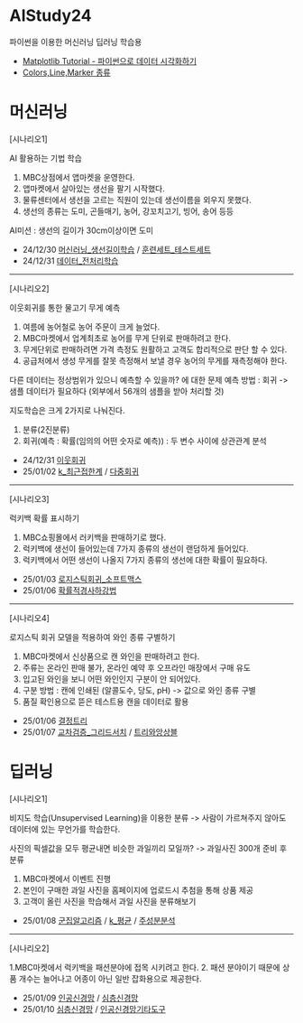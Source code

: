 # AIStudy24
파이썬을 이용한 머신러닝 딥러닝 학습용

* [Matplotlib Tutorial - 파이썬으로 데이터 시각화하기](https://wikidocs.net/book/5011)
* [Colors,Line,Marker 종류](https://github.com/dbsdlsdud/AIStudy24/blob/02a197cbe80d7f3d977c1a08809bc6e6e02330d8/Colors_Line_Marker.ipynb)

# 머신러닝

[시나리오1]

AI 활용하는 기법 학습
 
1. MBC상점에서 앱마켓을 운영한다.
2. 앱마켓에서 살아있는 생선을 팔기 시작했다.
3. 물류센터에서 생선을 고르는 직원이 있는데 생선이름을 외우지 못했다.
4. 생선의 종류는 도미, 곤들매기, 농어, 강꼬치고기, 빙어, 송어 등등

AI미션 : 생선의 길이가 30cm이상이면 도미

* 24/12/30 [머신러닝_생선길이학습](https://github.com/dbsdlsdud/AIStudy24/blob/master/%EB%A8%B8%EC%8B%A0%EB%9F%AC%EB%8B%9D_%EC%83%9D%EC%84%A0%EA%B8%B8%EC%9D%B4%ED%95%99%EC%8A%B5.ipynb) / [훈련세트_테스트세트](https://github.com/dbsdlsdud/AIStudy24/blob/9262a678ff1240c4201bc00dd0582792062504c4/%ED%9B%88%EB%A0%A8%EC%84%B8%ED%8A%B8_%ED%85%8C%EC%8A%A4%ED%8A%B8%EC%84%B8%ED%8A%B8.ipynb)
* 24/12/31 [데이터_전처리학습](https://github.com/dbsdlsdud/AIStudy24/blob/033ba5d90ad72371147e63f24dfedbe7f159082e/%EB%8D%B0%EC%9D%B4%ED%84%B0_%EC%A0%84%EC%B2%98%EB%A6%AC%ED%95%99%EC%8A%B5.ipynb)

***

[시나리오2]

이웃회귀를 통한 물고기 무게 예측

1. 여름에 농어철로 농어 주문이 크게 늘었다.
2. MBC마켓에서 업계최초로 농어를 무게 단위로 판매하려고 한다.
3. 무게단위로 판매하려면 가격 측정도 원활하고 고객도 합리적으로 판단 할 수 있다.
4. 공급처에서 생성 무게를 잘못 측정해서 보낼 경우 농어의 무게를 재측정해야 한다.

다른 데이터는 정상범위가 있으니 예측할 수 있을까? 에 대한 문제
예측 방법 : 회귀 -> 샘플 데이터가 필요하다 (외부에서 56개의 샘플을 받아 처리할 것)

지도학습은 크게 2가지로 나눠진다.
1. 분류(2진분류)
2. 회귀(예측 : 확률(임의의 어떤 숫자로 예측)) : 두 변수 사이에 상관관계 분석

* 24/12/31 [이웃회귀](https://github.com/dbsdlsdud/AIStudy24/blob/033ba5d90ad72371147e63f24dfedbe7f159082e/%EC%9D%B4%EC%9B%83%ED%9A%8C%EA%B7%80.ipynb)
* 25/01/02 [k_최근접한계](https://github.com/dbsdlsdud/AIStudy24/blob/033ba5d90ad72371147e63f24dfedbe7f159082e/k_%EC%B5%9C%EA%B7%BC%EC%A0%91%ED%95%9C%EA%B3%84.ipynb) / [다중회귀](https://github.com/dbsdlsdud/AIStudy24/blob/033ba5d90ad72371147e63f24dfedbe7f159082e/%EB%8B%A4%EC%A4%91%ED%9A%8C%EA%B7%80.ipynb)

***

[시나리오3]

럭키백 확률 표시하기

1. MBC쇼핑몰에서 러키백을 판매하기로 했다.
2. 럭키백에 생선이 들어있는데 7가지 종류의 생선이 랜덤하게 들어있다.
3. 럭키백에서 어떤 생선이 나올지 7가지 종류의 생선에 대한 확률이 필요하다.

* 25/01/03 [로지스틱회귀_소프트맥스](https://github.com/dbsdlsdud/AIStudy24/blob/033ba5d90ad72371147e63f24dfedbe7f159082e/%EB%A1%9C%EC%A7%80%EC%8A%A4%ED%8B%B1%ED%9A%8C%EA%B7%80_%EC%86%8C%ED%94%84%ED%8A%B8%EB%A7%A5%EC%8A%A4.ipynb)
* 25/01/06 [확률적경사하강법](https://github.com/dbsdlsdud/AIStudy24/blob/033ba5d90ad72371147e63f24dfedbe7f159082e/%ED%99%95%EB%A5%A0%EC%A0%81%EA%B2%BD%EC%82%AC%ED%95%98%EA%B0%95%EB%B2%95.ipynb)

***

[시나리오4]

로지스틱 회귀 모델을 적용하여 와인 종류 구별하기

1. MBC마켓에서 신상품으로 캔 와인을 판매하려고 한다.
2. 주류는 온라인 판매 불가, 온라인 예약 후 오프라인 매장에서 구매 유도
3. 입고된 와인을 보니 어떤 와인인지 구분이 안 되어있다.
4. 구분 방법 : 캔에 인쇄된 (알콜도수, 당도, pH) ->  값으로 와인 종류 구별
5. 품질 확인용으로 뜯은 테스트용 캔을 데이터로 활용

* 25/01/06 [결정트리](https://github.com/dbsdlsdud/AIStudy24/blob/033ba5d90ad72371147e63f24dfedbe7f159082e/%EA%B2%B0%EC%A0%95%ED%8A%B8%EB%A6%AC.ipynb)
* 25/01/07 [교차검증_그리드서치](https://github.com/dbsdlsdud/AIStudy24/blob/033ba5d90ad72371147e63f24dfedbe7f159082e/%EA%B5%90%EC%B0%A8%EA%B2%80%EC%A6%9D_%EA%B7%B8%EB%A6%AC%EB%93%9C%EC%84%9C%EC%B9%98.ipynb) / [트리와앙상블](https://github.com/dbsdlsdud/AIStudy24/blob/033ba5d90ad72371147e63f24dfedbe7f159082e/%ED%8A%B8%EB%A6%AC%EC%99%80%EC%95%99%EC%83%81%EB%B8%94.ipynb)

# 딥러닝

[시나리오1]

비지도 학습(Unsupervised Learning)을 이용한 분류 -> 사람이 가르쳐주지 않아도 데이터에 있는 무언가를 학습한다.

사진의 픽셀값을 모두 평균내면 비슷한 과일끼리 모일까? -> 과일사진 300개 준비 후 분류

1. MBC마켓에서 이벤트 진행
2. 본인이 구매한 과일 사진을 홈페이지에 업로드시 추첨을 통해 상품 제공
3. 고객이 올린 사진을 학습해서 과일 사진을 분류해보기

* 25/01/08 [군집알고리즘](https://github.com/dbsdlsdud/AIStudy24/blob/033ba5d90ad72371147e63f24dfedbe7f159082e/%EA%B5%B0%EC%A7%91%EC%95%8C%EA%B3%A0%EB%A6%AC%EC%A6%98.ipynb) / [k_평균](https://github.com/dbsdlsdud/AIStudy24/blob/033ba5d90ad72371147e63f24dfedbe7f159082e/k_%ED%8F%89%EA%B7%A0.ipynb) / [주성분분석](https://github.com/dbsdlsdud/AIStudy24/blob/033ba5d90ad72371147e63f24dfedbe7f159082e/%EC%A3%BC%EC%84%B1%EB%B6%84%EB%B6%84%EC%84%9D.ipynb)

***

[시나리오2]

1.MBC마켓에서 럭키백을 패션분야에 접목 시키려고 한다.
2. 패션 분야이기 때문에 상품 개수는 늘어나고 어종이 아닌 일반 잡화용으로 제공한다.

* 25/01/09 [인공신경망](https://github.com/dbsdlsdud/AIStudy24/blob/033ba5d90ad72371147e63f24dfedbe7f159082e/%EC%9D%B8%EA%B3%B5%EC%8B%A0%EA%B2%BD%EB%A7%9D.ipynb) / [심층신경망](https://github.com/dbsdlsdud/AIStudy24/blob/033ba5d90ad72371147e63f24dfedbe7f159082e/%EC%8B%AC%EC%B8%B5%EC%8B%A0%EA%B2%BD%EB%A7%9D.ipynb)
* 25/01/10 [심층신경망](https://github.com/dbsdlsdud/AIStudy24/blob/033ba5d90ad72371147e63f24dfedbe7f159082e/%EC%8B%AC%EC%B8%B5%EC%8B%A0%EA%B2%BD%EB%A7%9D.ipynb) / [인공신경망기타도구](https://github.com/dbsdlsdud/AIStudy24/blob/033ba5d90ad72371147e63f24dfedbe7f159082e/%EC%9D%B8%EA%B3%B5%EC%8B%A0%EA%B2%BD%EB%A7%9D%EA%B8%B0%ED%83%80%EB%8F%84%EA%B5%AC.ipynb)
